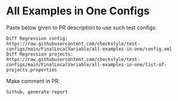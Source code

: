 # All Examples in One Configs
Paste below given to PR description to use such test configs:
```
Diff Regression config: https://raw.githubusercontent.com/checkstyle/test-configs/main/FinalLocalVariable/all-examples-in-one/config.xml
Diff Regression projects: https://raw.githubusercontent.com/checkstyle/test-configs/main/FinalLocalVariable/all-examples-in-one/list-of-projects.properties
```
Make comment in PR:
```
Github, generate report
```
